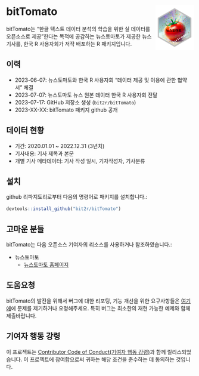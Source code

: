 
<!-- README.md is generated from README.Rmd. Please edit that file -->

# bitTomato <img src="figures/logo.png" align="right" height="120" width="103.6"/>

bitTomato는 “한글 텍스트 데이터 분석의 학습을 위한 실 데이터를
오픈소스로 제공”한다는 목적에 공감하는 뉴스토마토가 제공한 뉴스 기사를,
한국 R 사용자회가 저작 배포하는 R 패키지입니다.

## 이력

- 2023-06-07: 뉴스토마토와 한국 R 사용자회 “데이터 제공 및 이용에 관한
  협약서” 체결
- 2023-07-07: 뉴스토마토 뉴스 원본 데이터 한국 R 사용자회 전달
- 2023-07-17: GitHub 저장소 생성 (`bit2r/bitTomato`)
- 2023-XX-XX: bitTomato 패키지 github 공개

## 데이터 현황

- 기간: 2020.01.01 ~ 2022.12.31 (3년치)
- 기사내용: 기사 제목과 본문
- 개별 기사 메타데이터: 기사 작성 일시, 기자작성자, 기사분류

## 설치

github 리파지토리로부터 다음의 명령어로 패키지를 설치합니다.:

``` r
devtools::install_github("bit2r/bitTomato")
```

## 고마운 분들

bitTomato는 다음 오픈소스 기여자의 리소스를 사용하거나 참조하였습니다.:

- 뉴스토마토
  - <a href="https://www.newstomato.com/" target="_blank">뉴스토마토
    홈페이지</a>

## 도움요청

bitTomato의 발전을 위해서 버그에 대한 리포팅, 기능 개선을 위한
요구사항들은 <a href="https://github.com/bit2r/bitTomato/issues"
target="_blank">여기에</a>에 문제를 제기하거나 요청해주세요. 특히 버그는
최소한의 재현 가능한 예제와 함께 제출바랍니다.

## 기여자 행동 강령

이 프로젝트는
<a href="https://github.com/bit2r/bitTomato/blob/main/CONDUCT.md"
target="_blank">Contributor Code of Conduct(기여자 행동 강령)</a>과 함께
릴리스되었습니다. 이 프로젝트에 참여함으로써 귀하는 해당 조건을 준수하는
데 동의하는 것입니다.
